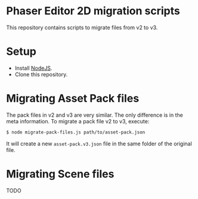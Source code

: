# Phaser Editor 2D migration scripts

This repository contains scripts to migrate files from v2 to v3.

# Setup

* Install [NodeJS](https://nodejs.org/).
* Clone this repository.

# Migrating Asset Pack files

The pack files in v2 and v3 are very similar. The only difference is in the meta information.
To migrate a pack file v2 to v3, execute:

```bash
$ node migrate-pack-files.js path/to/asset-pack.json

```

It will create a new `asset-pack.v3.json` file in the same folder of the original file.

# Migrating Scene files

TODO



